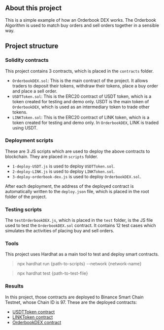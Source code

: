 ## About this project

This is a simple example of how an Orderbook DEX works. The Orderbook Algorithm is used to match buy orders and sell orders together in a sensible way.

## Project structure

### Solidity contracts

This project contains 3 contracts, which is placed in the `contracts` folder.

* `OrderbookDEX.sol`: This is the main contract of the project. It allows traders to deposit their tokens, withdraw their tokens, place a buy order and place a sell order.
* `USDTToken.sol`: This is the ERC20 contract of USDT token, which is a token created for testing and demo only. USDT is the main token of `OrderbookDEX`, which is used as an intermediary token to trade other tokens.
* `LINKToken.sol`: This is the ERC20 contract of LINK token, which is a token created for testing and demo only. In `OrderbookDEX`, LINK is traded using USDT.

### Deployment scripts

These are 3 JS scripts which are used to deploy the above contracts to blockchain. They are placed in `scripts` folder.

* `1-deploy-USDT.js` is used to deploy `USDTToken.sol`.
* `2-deploy-LINK.js` is used to deploy `LINKToken.sol`.
* `3-deploy-orderbook-dex.js` is used to deploy `OrderbookDEX.sol`.

After each deployment, the address of the deployed contract is automatically written to the `deploy.json` file, which is placed in the root folder of the project.

### Testing scripts

The `testOrderbookDEX.js`, which is placed in the `test` folder, is the JS file used to test the `OrderbookDEX.sol` contract. It contains 12 test cases which simulates the activities of placing buy and sell orders.

### Tools

This project uses Hardhat as a main tool to test and deploy smart contracts.

> npx hardhat run {path-to-scripts} --network {network-name}

> npx hardhat test {path-to-test-file}

### Results

In this project, those contracts are deployed to Binance Smart Chain Testnet, whose Chain ID is 97. These are the deployed contracts:

* [USDTToken contract](https://testnet.bscscan.com/address/0xF48A779a72340ac7826a8E3C8065398e0aa0e649#code)
* [LINKToken contract](https://testnet.bscscan.com/address/0x13E176B47B3A030FC7bDf3f30705c6c258bA2c93#code)
* [OrderbookDEX contract](https://testnet.bscscan.com/address/0xBa9662c75025001328186D920b1F0365b386Aa9d#code)